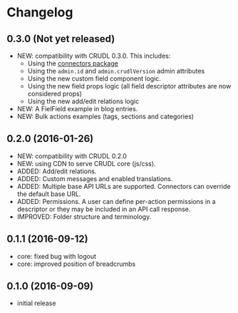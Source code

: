 # Changelog

## 0.3.0 (Not yet released)
* NEW: compatibility with CRUDL 0.3.0. This includes:
    - Using the [connectors package](https://github.com/crudlio/crudl-connectors-drf)
    - Using the `admin.id` and `admin.crudlVersion` admin attributes
    - Using the new custom field component logic.
    - Using the new field props logic (all field descriptor attributes are now considered props)
    - Using the new add/edit relations logic
* NEW: A FielField example in blog entries.
* NEW: Bulk actions examples (tags, sections and categories)

## 0.2.0 (2016-01-26)
* NEW: compatibility with CRUDL 0.2.0
* NEW: using CDN to serve CRUDL core (js/css).
* ADDED: Add/edit relations.
* ADDED: Custom messages and enabled translations.
* ADDED: Multiple base API URLs are supported. Connectors can override the default base URL.
* ADDED: Permissions. A user can define per-action permissions in a descriptor or they may be included in an API call response.
* IMPROVED: Folder structure and terminology.

## 0.1.1 (2016-09-12)
* core: fixed bug with logout
* core: improved position of breadcrumbs

## 0.1.0 (2016-09-09)
* initial release
